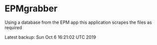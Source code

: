 # EPMgrabber
Using a database from the EPM app this application scrapes the files as required


Latest backup: Sun Oct 6 16:21:02 UTC 2019
